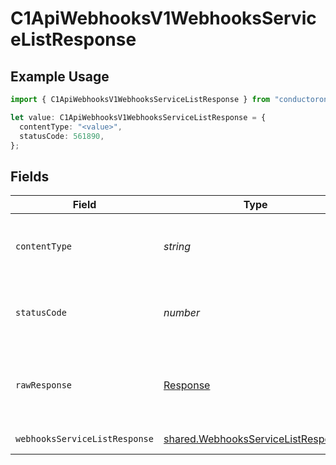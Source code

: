 # C1ApiWebhooksV1WebhooksServiceListResponse

## Example Usage

```typescript
import { C1ApiWebhooksV1WebhooksServiceListResponse } from "conductorone-sdk-typescript/sdk/models/operations";

let value: C1ApiWebhooksV1WebhooksServiceListResponse = {
  contentType: "<value>",
  statusCode: 561890,
};
```

## Fields

| Field                                                                                           | Type                                                                                            | Required                                                                                        | Description                                                                                     |
| ----------------------------------------------------------------------------------------------- | ----------------------------------------------------------------------------------------------- | ----------------------------------------------------------------------------------------------- | ----------------------------------------------------------------------------------------------- |
| `contentType`                                                                                   | *string*                                                                                        | :heavy_check_mark:                                                                              | HTTP response content type for this operation                                                   |
| `statusCode`                                                                                    | *number*                                                                                        | :heavy_check_mark:                                                                              | HTTP response status code for this operation                                                    |
| `rawResponse`                                                                                   | [Response](https://developer.mozilla.org/en-US/docs/Web/API/Response)                           | :heavy_check_mark:                                                                              | Raw HTTP response; suitable for custom response parsing                                         |
| `webhooksServiceListResponse`                                                                   | [shared.WebhooksServiceListResponse](../../../sdk/models/shared/webhooksservicelistresponse.md) | :heavy_minus_sign:                                                                              | Successful response                                                                             |